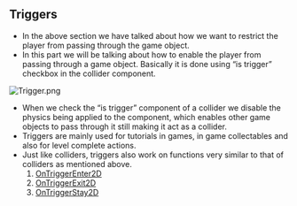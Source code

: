 ## Triggers

- In the above section we have talked about how we want to restrict the player from passing through the game object.
- In this part we will be talking about how to enable the player from passing through a game object. Basically it is done using “is trigger” checkbox in the collider component.
    <br>

![Trigger.png](https://github.com/outscal/Unity-Physics-2D/blob/main/Images/Trigger.png?raw=true)
    
- When we check the “is trigger” component of a collider we disable the physics being applied to the component, which enables other game objects to pass through it still making it act as a collider.
- Triggers are mainly used for tutorials in games, in game collectables and also for level complete actions.
- Just like colliders, triggers also work on functions very similar to that of colliders as mentioned above.
    1. [OnTriggerEnter2D](https://docs.unity3d.com/ScriptReference/MonoBehaviour.OnTriggerEnter2D.html)
    2. [OnTriggerExit2D](https://docs.unity3d.com/ScriptReference/MonoBehaviour.OnTriggerExit2D.html)
    3. [OnTriggerStay2D](https://docs.unity3d.com/ScriptReference/MonoBehaviour.OnTriggerStay2D.html)

